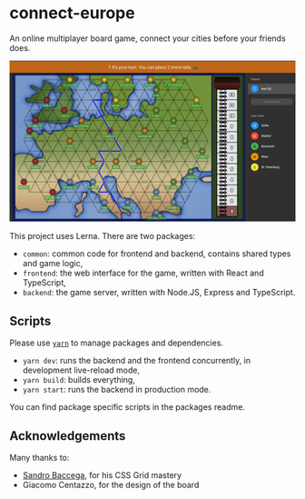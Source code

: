 # connect-europe

An online multiplayer board game, connect your cities before your friends does.

![screenshoot](docs/game-screenshoot.png)

This project uses Lerna. There are two packages:

- `common`: common code for frontend and backend, contains shared types and game logic,
- `frontend`: the web interface for the game, written with React and TypeScript,
- `backend`: the game server, written with Node.JS, Express and TypeScript.

## Scripts

Please use [`yarn`](https://classic.yarnpkg.com/en/docs/getting-started) to manage packages and dependencies.

- `yarn dev`: runs the backend and the frontend concurrently, in development live-reload mode,
- `yarn build`: builds everything,
- `yarn start`: runs the backend in production mode.

You can find package specific scripts in the packages readme.

## Acknowledgements

Many thanks to:

- [Sandro Baccega](https://github.com/Baccega), for his CSS Grid mastery
- Giacomo Centazzo, for the design of the board
